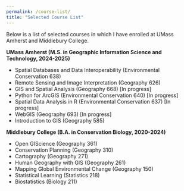 ```yaml
---
permalink: /course-list/
title: "Selected Course List"
---
```


Below is a list of selected courses in which I have enrolled at UMass Amherst and Middlebury College.

**UMass Amherst (M.S. in Geographic Information Science and Technology, 2024-2025)**  
* Spatial Databases and Data Interoperability (Environmental Conservation 638)
* Remote Sensing and Image Interpretation (Geography 626) 
* GIS and Spatial Analysis (Geography 668) [In progress]
* Python for ArcGIS (Environmental Conservation 640) [In progress]   
* Spatial Data Analysis in R (Environmental Conservation 637) [In progress]    
* WebGIS (Geography 693) [In progress]
* Introduction to GIS (Geography 585)

**Middlebury College (B.A. in Conservation Biology, 2020-2024)** 
* Open GIScience (Geography 361)
* Conservation Planning (Geography 310)
* Cartography (Geography 271)
* Human Geography with GIS (Geography 261) 
* Mapping Global Environmental Change (Geography 150)
* Statistical Learning (Statistics 218)
* Biostatistics (Biology 211)